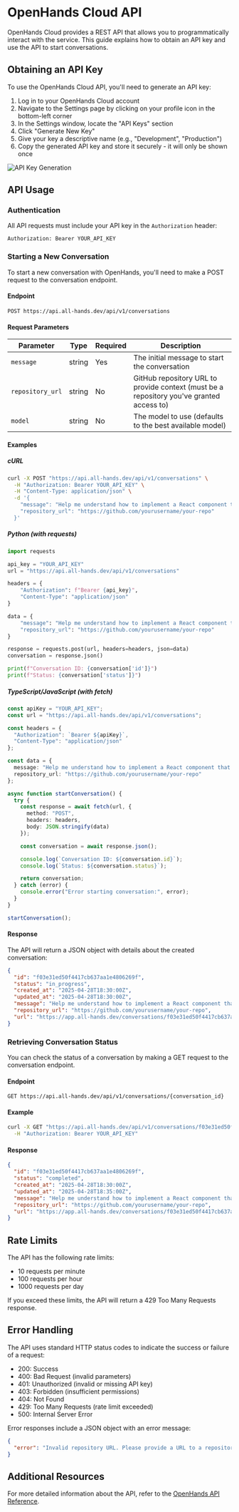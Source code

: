# OpenHands Cloud API

OpenHands Cloud provides a REST API that allows you to programmatically interact with the service. This guide explains how to obtain an API key and use the API to start conversations.

## Obtaining an API Key

To use the OpenHands Cloud API, you'll need to generate an API key:

1. Log in to your OpenHands Cloud account
2. Navigate to the Settings page by clicking on your profile icon in the bottom-left corner
3. In the Settings window, locate the "API Keys" section
4. Click "Generate New Key"
5. Give your key a descriptive name (e.g., "Development", "Production")
6. Copy the generated API key and store it securely - it will only be shown once

![API Key Generation](/img/docs/api-key-generation.png)

## API Usage

### Authentication

All API requests must include your API key in the `Authorization` header:

```
Authorization: Bearer YOUR_API_KEY
```

### Starting a New Conversation

To start a new conversation with OpenHands, you'll need to make a POST request to the conversation endpoint.

#### Endpoint

```
POST https://api.all-hands.dev/api/v1/conversations
```

#### Request Parameters

| Parameter | Type | Required | Description |
|-----------|------|----------|-------------|
| `message` | string | Yes | The initial message to start the conversation |
| `repository_url` | string | No | GitHub repository URL to provide context (must be a repository you've granted access to) |
| `model` | string | No | The model to use (defaults to the best available model) |

#### Examples

##### cURL

```bash
curl -X POST "https://api.all-hands.dev/api/v1/conversations" \
  -H "Authorization: Bearer YOUR_API_KEY" \
  -H "Content-Type: application/json" \
  -d '{
    "message": "Help me understand how to implement a React component that displays a counter",
    "repository_url": "https://github.com/yourusername/your-repo"
  }'
```

##### Python (with requests)

```python
import requests

api_key = "YOUR_API_KEY"
url = "https://api.all-hands.dev/api/v1/conversations"

headers = {
    "Authorization": f"Bearer {api_key}",
    "Content-Type": "application/json"
}

data = {
    "message": "Help me understand how to implement a React component that displays a counter",
    "repository_url": "https://github.com/yourusername/your-repo"
}

response = requests.post(url, headers=headers, json=data)
conversation = response.json()

print(f"Conversation ID: {conversation['id']}")
print(f"Status: {conversation['status']}")
```

##### TypeScript/JavaScript (with fetch)

```typescript
const apiKey = "YOUR_API_KEY";
const url = "https://api.all-hands.dev/api/v1/conversations";

const headers = {
  "Authorization": `Bearer ${apiKey}`,
  "Content-Type": "application/json"
};

const data = {
  message: "Help me understand how to implement a React component that displays a counter",
  repository_url: "https://github.com/yourusername/your-repo"
};

async function startConversation() {
  try {
    const response = await fetch(url, {
      method: "POST",
      headers: headers,
      body: JSON.stringify(data)
    });

    const conversation = await response.json();

    console.log(`Conversation ID: ${conversation.id}`);
    console.log(`Status: ${conversation.status}`);

    return conversation;
  } catch (error) {
    console.error("Error starting conversation:", error);
  }
}

startConversation();
```

#### Response

The API will return a JSON object with details about the created conversation:

```json
{
  "id": "f03e31ed50f4417cb637aa1e4806269f",
  "status": "in_progress",
  "created_at": "2025-04-28T18:30:00Z",
  "updated_at": "2025-04-28T18:30:00Z",
  "message": "Help me understand how to implement a React component that displays a counter",
  "repository_url": "https://github.com/yourusername/your-repo",
  "url": "https://app.all-hands.dev/conversations/f03e31ed50f4417cb637aa1e4806269f"
}
```

### Retrieving Conversation Status

You can check the status of a conversation by making a GET request to the conversation endpoint.

#### Endpoint

```
GET https://api.all-hands.dev/api/v1/conversations/{conversation_id}
```

#### Example

```bash
curl -X GET "https://api.all-hands.dev/api/v1/conversations/f03e31ed50f4417cb637aa1e4806269f" \
  -H "Authorization: Bearer YOUR_API_KEY"
```

#### Response

```json
{
  "id": "f03e31ed50f4417cb637aa1e4806269f",
  "status": "completed",
  "created_at": "2025-04-28T18:30:00Z",
  "updated_at": "2025-04-28T18:35:00Z",
  "message": "Help me understand how to implement a React component that displays a counter",
  "repository_url": "https://github.com/yourusername/your-repo",
  "url": "https://app.all-hands.dev/conversations/f03e31ed50f4417cb637aa1e4806269f"
}
```

## Rate Limits

The API has the following rate limits:

- 10 requests per minute
- 100 requests per hour
- 1000 requests per day

If you exceed these limits, the API will return a 429 Too Many Requests response.

## Error Handling

The API uses standard HTTP status codes to indicate the success or failure of a request:

- 200: Success
- 400: Bad Request (invalid parameters)
- 401: Unauthorized (invalid or missing API key)
- 403: Forbidden (insufficient permissions)
- 404: Not Found
- 429: Too Many Requests (rate limit exceeded)
- 500: Internal Server Error

Error responses include a JSON object with an error message:

```json
{
  "error": "Invalid repository URL. Please provide a URL to a repository you have granted access to."
}
```

## Additional Resources

For more detailed information about the API, refer to the [OpenHands API Reference](https://docs.all-hands.dev/swagger-ui/).
